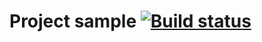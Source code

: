 # Project sample [![Build status](https://ci.appveyor.com/api/projects/status/7jqsxe8q0el5bn19?svg=true)](https://ci.appveyor.com/project/hellen0874/rest)